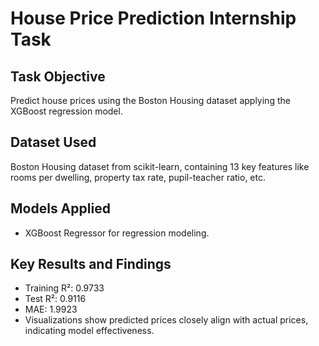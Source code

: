 # House Price Prediction Internship Task

## Task Objective
Predict house prices using the Boston Housing dataset applying the XGBoost regression model.

## Dataset Used
Boston Housing dataset from scikit-learn, containing 13 key features like rooms per dwelling, property tax rate, pupil-teacher ratio, etc.

## Models Applied
- XGBoost Regressor for regression modeling.

## Key Results and Findings
- Training R²: 0.9733
- Test R²: 0.9116
- MAE: 1.9923
- Visualizations show predicted prices closely align with actual prices, indicating model effectiveness.

